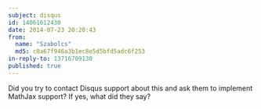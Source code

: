 ```yaml
---
subject: disqus
id: 14061612430
date: 2014-07-23 20:20:43
from:
  name: "Szabolcs"
  md5: c0a67f946a3b1ec8e5d5bfd5adc6f253
in-reply-to: 13716709130
published: true
---
```

Did you try to contact Disqus support about this and ask them to implement MathJax support? If yes, what did they say?
